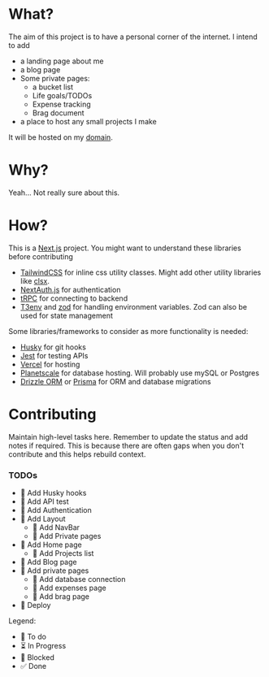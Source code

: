 # What?

The aim of this project is to have a personal corner of the internet. I intend to add

- a landing page about me
- a blog page
- Some private pages:
  - a bucket list
  - Life goals/TODOs
  - Expense tracking
  - Brag document
- a place to host any small projects I make

It will be hosted on my [domain](https://onkardeshpande.com).

# Why?

Yeah... Not really sure about this.

# How?

This is a [Next.js](https://nextjs.org/) project. You might want to understand these libraries before contributing

- [TailwindCSS](https://tailwindcss.com/) for inline css utility classes. Might add other utility libraries like [clsx](https://github.com/lukeed/clsx).
- [NextAuth.js](https://next-auth.js.org/) for authentication
- [tRPC](https://trpc.io/) for connecting to backend
- [T3env](https://env.t3.gg/) and [zod](https://zod.dev/) for handling environment variables. Zod can also be used for state management

Some libraries/frameworks to consider as more functionality is needed:

- [Husky](https://typicode.github.io/husky/) for git hooks
- [Jest](https://jestjs.io/) for testing APIs
- [Vercel](https://planetscale.com/) for hosting
- [Planetscale](https://planetscale.com/) for database hosting. Will probably use mySQL or Postgres
- [Drizzle ORM](https://orm.drizzle.team/) or [Prisma](https://www.prisma.io/) for ORM and database migrations

# Contributing

Maintain high-level tasks here. Remember to update the status and add notes if required. This is because there are often gaps when you don't contribute and this helps rebuild context.

### TODOs

- 💭 Add Husky hooks
- 💭 Add API test
- 💭 Add Authentication
- 💭 Add Layout
  - 💭 Add NavBar
  - 💭 Add Private pages
- 💭 Add Home page
  - 💭 Add Projects list
- 💭 Add Blog page
- 💭 Add private pages
  - 💭 Add database connection
  - 💭 Add expenses page
  - 💭 Add brag page
- 💭 Deploy

Legend:

- 💭 To do
- ⏳ In Progress
- 🚫 Blocked
- ✅ Done
